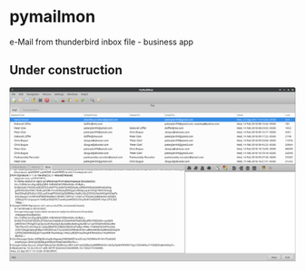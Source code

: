 # pymailmon
e-Mail from thunderbird inbox file - business app

## Under construction

![Screen Shot](screen.png)

